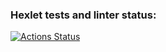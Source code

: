 ### Hexlet tests and linter status:
[![Actions Status](https://github.com/superpuper32/qa-auto-engineer-javascript-project-87/actions/workflows/hexlet-check.yml/badge.svg)](https://github.com/superpuper32/qa-auto-engineer-javascript-project-87/actions)